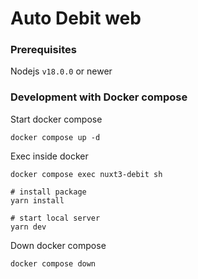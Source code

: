 # Auto Debit web

### Prerequisites
Nodejs `v18.0.0` or newer

### Development with Docker compose

Start docker compose
```
docker compose up -d
```

Exec inside docker

```
docker compose exec nuxt3-debit sh

# install package
yarn install

# start local server
yarn dev
```

Down docker compose
```
docker compose down
```